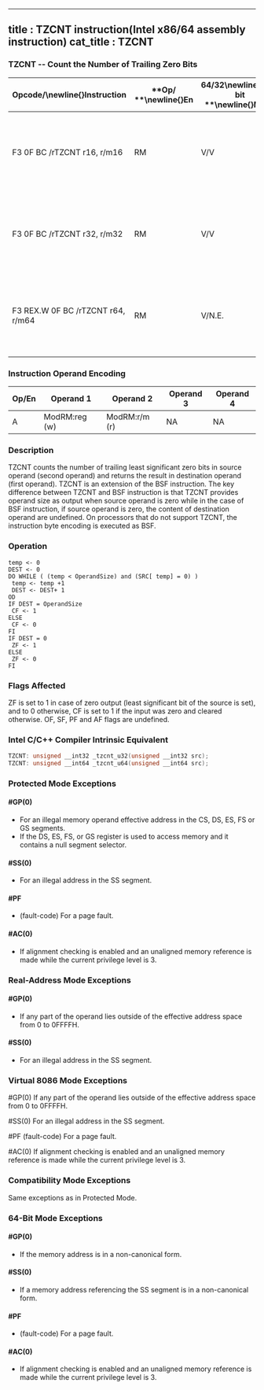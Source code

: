 ----------------------------
title : TZCNT instruction(Intel x86/64 assembly instruction)
cat_title : TZCNT
----------------------------
### TZCNT -- Count the Number of Trailing Zero Bits


|**Opcode/**\newline{}**Instruction**|**Op/ **\newline{}**En**|**64/32**\newline{}**-bit **\newline{}**Mode**|**CPUID **\newline{}**Feature **\newline{}**Flag**|**Description**|
|------------------------------------|------------------------|----------------------------------------------|--------------------------------------------------|---------------|
|F3 0F BC /rTZCNT r16, r/m16|RM|V/V|BMI1|Count the number of trailing zero bits in r/m16, return result in r16.|
|F3 0F BC /rTZCNT r32, r/m32|RM|V/V|BMI1|Count the number of trailing zero bits in r/m32, return result in r32.|
|F3 REX.W 0F BC /rTZCNT r64, r/m64|RM|V/N.E.|BMI1|Count the number of trailing zero bits in r/m64, return result in r64.|
### Instruction Operand Encoding


|Op/En|Operand 1|Operand 2|Operand 3|Operand 4|
|-----|---------|---------|---------|---------|
|A|ModRM:reg (w)|ModRM:r/m (r)|NA|NA|
### Description 


TZCNT counts the number of trailing least significant zero bits in source operand (second operand) and returns the result in destination operand (first operand). TZCNT is an extension of the BSF instruction. The key difference between TZCNT and BSF instruction is that TZCNT provides operand size as output when source operand is zero while in the case of BSF instruction, if source operand is zero, the content of destination operand are undefined. On processors that do not support TZCNT, the instruction byte encoding is executed as BSF.


### Operation

```info-verb
temp <- 0
DEST <- 0
DO WHILE ( (temp < OperandSize) and (SRC[ temp] = 0) )
 temp <- temp +1
 DEST <- DEST+ 1
OD
IF DEST = OperandSize
 CF <- 1
ELSE
 CF <- 0
FI
IF DEST = 0
 ZF <- 1
ELSE
 ZF <- 0
FI
```
### Flags Affected


ZF is set to 1 in case of zero output (least significant bit of the source is set), and to 0 otherwise, CF is set to 1 if the input was zero and cleared otherwise. OF, SF, PF and AF flags are undefined.


### Intel C/C++ Compiler Intrinsic Equivalent

```cpp
TZCNT: unsigned __int32 _tzcnt_u32(unsigned __int32 src);
TZCNT: unsigned __int64 _tzcnt_u64(unsigned __int64 src);
```

### Protected Mode Exceptions

#### #GP(0)
* For an illegal memory operand effective address in the CS, DS, ES, FS or GS segments.
* If the DS, ES, FS, or GS register is used to access memory and it contains a null segment selector.

#### #SS(0)
* For an illegal address in the SS segment.

#### #PF
* (fault-code) For a page fault.

#### #AC(0)
* If alignment checking is enabled and an unaligned memory reference is made while the current privilege level is 3.

### Real-Address Mode Exceptions

#### #GP(0)
* If any part of the operand lies outside of the effective address space from 0 to 0FFFFH.

#### #SS(0)
* For an illegal address in the SS segment.
### Virtual 8086 Mode Exceptions


#GP(0) If any part of the operand lies outside of the effective address space from 0 to 0FFFFH.

#SS(0) For an illegal address in the SS segment.

#PF (fault-code) For a page fault.

#AC(0) If alignment checking is enabled and an unaligned memory reference is made while the current privilege level is 3.


### Compatibility Mode Exceptions



Same exceptions as in Protected Mode.


### 64-Bit Mode Exceptions

#### #GP(0)
* If the memory address is in a non-canonical form.

#### #SS(0)
* If a memory address referencing the SS segment is in a non-canonical form.

#### #PF
* (fault-code) For a page fault.

#### #AC(0)
* If alignment checking is enabled and an unaligned memory reference is made while the current privilege level is 3.
